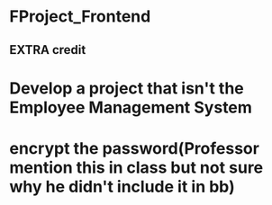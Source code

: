 # FProject_Frontend





## EXTRA credit
# Develop a project that isn't the Employee Management System
# encrypt the password(Professor mention this in class but not sure why he didn't include it in bb)
